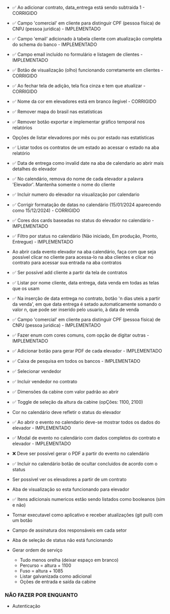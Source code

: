 - ✅ Ao adicionar contrato, data_entrega está sendo subtraida 1 - CORRIGIDO
- ✅ Campo 'comercial' em cliente para distinguir CPF (pessoa física) de CNPJ (pessoa jurídica) - IMPLEMENTADO
- ✅ Campo 'email' adicionado à tabela cliente com atualização completa do schema do banco - IMPLEMENTADO
- ✅ Campo email incluído no formulário e listagem de clientes - IMPLEMENTADO
- ✅ Botão de visualização (olho) funcionando corretamente em clientes - CORRIGIDO
- ✅ Ao fechar tela de adição, tela fica cinza e tem que atualizar - CORRIGIDO
- ✅ Nome da cor em elevadores está em branco ilegivel - CORRIGIDO

- ✅ Remover mapa do brasil nas estatísticas
- ✅ Remover botão exportar e implementar gráfico temporal nos relatórios
- Opções de listar elevadores por mês ou por estado nas estatísticas
- ✅ Listar todos os contratos de um estado ao acessar o estado na aba relatório

- ✅ Data de entrega como invalid date na aba de calendario ao abrir mais detalhes do elevador
- ✅ No calendário, remova do nome de cada elevador a palavra 'Elevador'. Mantenha somente o nome do cliente
- ✅ Incluir numero do elevador na visualização por calendario
- ✅ Corrigir formatação de datas no calendário (15/01/2024 aparecendo como 15/12/2024) - CORRIGIDO
- ✅ Cores dos cards baseadas no status do elevador no calendário - IMPLEMENTADO
- ✅ Filtro por status no calendário (Não iniciado, Em produção, Pronto, Entregue) - IMPLEMENTADO
- Ao abrir cada evento elevador na aba calendário, faça com que seja possível clicar no cliente para acessa-lo na aba clientes e clicar no contrato para acessar sua entrada na aba contratos

- ✅ Ser possível add cliente a partir da tela de contratos
- ✅ Listar por nome cliente, data entrega, data venda em todas as telas que os usam
- ✅ Na inserção de data entrega no contrato, botão 'n dias uteis a partir da venda', em que data entrega é setado automaticamente somando o valor n, que pode ser inserido pelo usuario, à data de venda
- ✅ Campo 'comercial' em cliente para distinguir CPF (pessoa física) de CNPJ (pessoa jurídica) - IMPLEMENTADO

- ✅ Fazer enum com cores comuns, com opção de digitar outras - IMPLEMENTADO
- ✅ Adicionar botão para gerar PDF de cada elevador - IMPLEMENTADO
- ✅ Caixa de pesquisa em todos os bancos - IMPLEMENTADO
- ✅ Selecionar vendedor
- ✅ Incluir vendedor no contrato
- ✅ Dimensões da cabine com valor padrão ao abrir
- ✅ Toggle de seleção da altura da cabine (opÇões: 1100, 2100)
- Cor no calendário deve refletir o status do elevador
- ✅ Ao abrir o evento no calendario deve-se mostrar todos os dados do elevador - IMPLEMENTADO
- ✅ Modal de evento no calendário com dados completos do contrato e elevador - IMPLEMENTADO
- ❌ Deve ser possível gerar o PDF a partir do evento no calendário
- ✅ Incluir no calendário botão de ocultar concluidos de acordo com o status
- Ser possível ver os elevadores a partir de um contrato
- Aba de visualização so esta funcionando para elevador
- ✅ Itens adicionais numericos estão sendo listados como booleanos (sim e não)
- Tornar executavel como aplicativo e receber atualizações (git pull) com um botão
- Campo de assinatura dos responsáveis em cada setor
- Aba de seleção de status não está funcionando


- Gerar ordem de serviço
	- Tudo menos orelha (deixar espaço em branco)
	- Percurso = altura + 1100
	- Fuso = altura + 1085
	- Listar galvanizada como adicional
	- Oções de entrada e saída da cabine

### NÃO FAZER POR ENQUANTO

- Autenticação